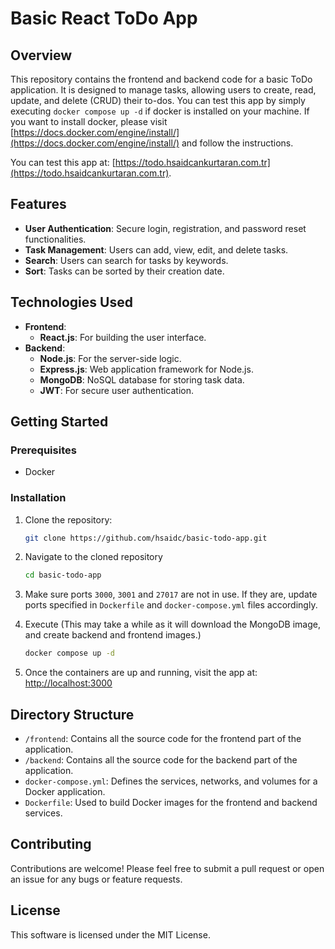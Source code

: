 # Basic React ToDo App

## Overview

This repository contains the frontend and backend code for a basic ToDo application. It is designed to manage tasks, allowing users to create, read, update, and delete (CRUD) their to-dos. You can test this app by simply executing `docker compose up -d` if docker is installed on your machine. If you want to install docker, please visit [https://docs.docker.com/engine/install/](https://docs.docker.com/engine/install/) and follow the instructions.

You can test this app at: [https://todo.hsaidcankurtaran.com.tr](https://todo.hsaidcankurtaran.com.tr).

## Features

- **User Authentication**: Secure login, registration, and password reset functionalities.
- **Task Management**: Users can add, view, edit, and delete tasks.
- **Search**: Users can search for tasks by keywords.
- **Sort**: Tasks can be sorted by their creation date.

## Technologies Used

- **Frontend**:
  - **React.js**: For building the user interface.
- **Backend**:
  - **Node.js**: For the server-side logic.
  - **Express.js**: Web application framework for Node.js.
  - **MongoDB**: NoSQL database for storing task data.
  - **JWT**: For secure user authentication.

## Getting Started

### Prerequisites

- Docker

### Installation

1. Clone the repository:

   ```bash
   git clone https://github.com/hsaidc/basic-todo-app.git
   ```

1. Navigate to the cloned repository

   ```bash
   cd basic-todo-app
   ```

1. Make sure ports `3000`, `3001` and `27017` are not in use. If they are, update ports specified in `Dockerfile` and `docker-compose.yml` files accordingly.
1. Execute (This may take a while as it will download the MongoDB image, and create backend and frontend images.)

   ```bash
   docker compose up -d
   ```

1. Once the containers are up and running, visit the app at: [http://localhost:3000](http://localhost:3000)

## Directory Structure

- `/frontend`: Contains all the source code for the frontend part of the application.
- `/backend`: Contains all the source code for the backend part of the application.
- `docker-compose.yml`: Defines the services, networks, and volumes for a Docker application.
- `Dockerfile`: Used to build Docker images for the frontend and backend services.

## Contributing

Contributions are welcome! Please feel free to submit a pull request or open an issue for any bugs or feature requests.

## License

This software is licensed under the MIT License.
